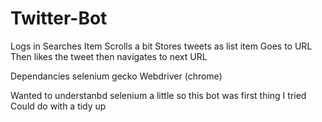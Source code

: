 # Twitter-Bot

Logs in 
Searches Item 
Scrolls a bit 
Stores tweets as list item
Goes to URL
Then likes the tweet
then navigates to next URL


Dependancies
selenium
gecko Webdriver (chrome)


Wanted to understanbd selenium a little so this bot was first thing I tried
Could do with a tidy up 
